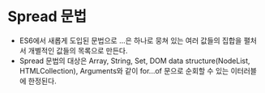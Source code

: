 # Spread 문법

- ES6에서 새롭게 도입된 문법으로 ...은 하나로 뭉쳐 있는 여러 값들의 집합을 펼처서 개별적인 값들의 목록으로 만든다.
- Spread 문법의 대상은 Array, String, Set, DOM data structure(NodeList, HTMLCollection), Arguments와 같이 for...of 문으로 순회할 수 있는 이터러블에 한정된다.



## 